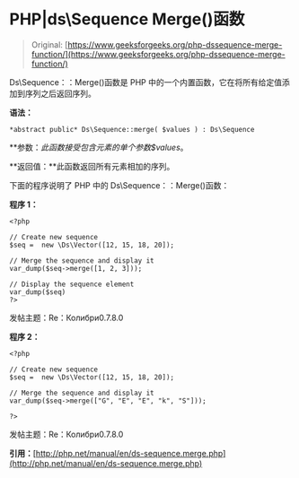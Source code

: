 # PHP|ds\Sequence Merge()函数

> Original: [https://www.geeksforgeeks.org/php-dssequence-merge-function/](https://www.geeksforgeeks.org/php-dssequence-merge-function/)

Ds\Sequence：：Merge()函数是 PHP 中的一个内置函数，它在将所有给定值添加到序列之后返回序列。

**语法：**

```
*abstract public* Ds\Sequence::merge( $values ) : Ds\Sequence
```

**参数：**此函数接受包含元素的单个参数*$values*。

**返回值：**此函数返回所有元素相加的序列。

下面的程序说明了 PHP 中的 Ds\Sequence：：Merge()函数：

**程序 1：**

```
<?php

// Create new sequence
$seq =  new \Ds\Vector([12, 15, 18, 20]);

// Merge the sequence and display it
var_dump($seq->merge([1, 2, 3]));

// Display the sequence element
var_dump($seq)
?>
```

发帖主题：Re：Колибри0.7.8.0

**程序 2：**

```
<?php

// Create new sequence
$seq =  new \Ds\Vector([12, 15, 18, 20]);

// Merge the sequence and display it
var_dump($seq->merge(["G", "E", "E", "k", "S"]));

?>
```

发帖主题：Re：Колибри0.7.8.0

**引用：**[http://php.net/manual/en/ds-sequence.merge.php](http://php.net/manual/en/ds-sequence.merge.php)